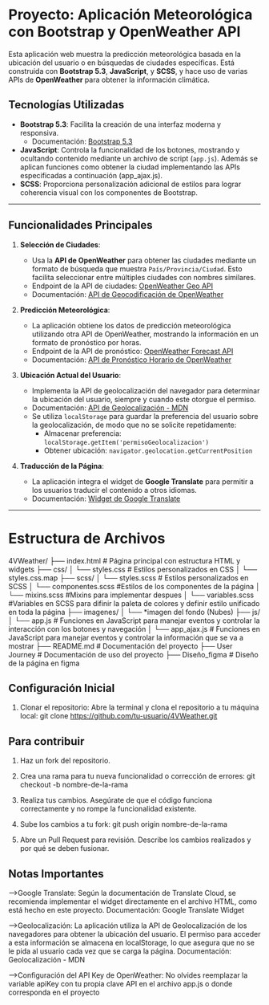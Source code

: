 # Proyecto: Aplicación Meteorológica con Bootstrap y OpenWeather API

Esta aplicación web muestra la predicción meteorológica basada en la ubicación del usuario o en búsquedas de ciudades específicas. Está construida con **Bootstrap 5.3**, **JavaScript**, y **SCSS**, y hace uso de varias APIs de **OpenWeather** para obtener la información climática.

## Tecnologías Utilizadas

- **Bootstrap 5.3**: Facilita la creación de una interfaz moderna y responsiva.
  - Documentación: [Bootstrap 5.3](https://getbootstrap.com/docs/5.3/getting-started/introduction/)
- **JavaScript**: Controla la funcionalidad de los botones, mostrando y ocultando contenido mediante un archivo de script (`app.js`). Además se aplican funciones como obtener la ciudad implementando las APIs especificadas a continuación (app_ajax.js). 
- **SCSS**: Proporciona personalización adicional de estilos para lograr coherencia visual con los componentes de Bootstrap.

---

## Funcionalidades Principales

1. **Selección de Ciudades**:
   - Usa la **API de OpenWeather** para obtener las ciudades mediante un formato de búsqueda que muestra `País/Provincia/Ciudad`. Esto facilita seleccionar entre múltiples ciudades con nombres similares.
   - Endpoint de la API de ciudades: [OpenWeather Geo API](https://api.openweathermap.org/geo/1.0/direct?q=${ciudad}&limit=5&appid=${apiKey})
   - Documentación: [API de Geocodificación de OpenWeather](https://openweathermap.org/api/weathermaps)

2. **Predicción Meteorológica**:
   - La aplicación obtiene los datos de predicción meteorológica utilizando otra API de OpenWeather, mostrando la información en un formato de pronóstico por horas.
   - Endpoint de la API de pronóstico: [OpenWeather Forecast API](https://api.openweathermap.org/data/2.5/forecast?lat=${lat}&lon=${lon}&appid=${apiKey})
   - Documentación: [API de Pronóstico Horario de OpenWeather](https://openweathermap.org/api/hourly-forecast)

3. **Ubicación Actual del Usuario**:
   - Implementa la API de geolocalización del navegador para determinar la ubicación del usuario, siempre y cuando este otorgue el permiso.
   - Documentación: [API de Geolocalización - MDN](https://developer.mozilla.org/es/docs/Web/API/Geolocation_API)
   - Se utiliza `localStorage` para guardar la preferencia del usuario sobre la geolocalización, de modo que no se solicite repetidamente:
     - Almacenar preferencia: `localStorage.getItem('permisoGeolocalizacion')`
     - Obtener ubicación: `navigator.geolocation.getCurrentPosition`

4. **Traducción de la Página**:
   - La aplicación integra el widget de **Google Translate** para permitir a los usuarios traducir el contenido a otros idiomas.
   - Documentación: [Widget de Google Translate](https://cloud.google.com/architecture?hl=es-419)

---

# Estructura de Archivos

4VWeather/
├── index.html         # Página principal con estructura HTML y widgets
├── css/
│   └── styles.css   # Estilos personalizados en CSS
│   └── styles.css.map
├── scss/
│   └── styles.scss   # Estilos personalizados en SCSS
│   └── componentes.scss      #Estilos de los componentes de la página
│   └── mixins.scss      #Mixins para implementar despues
│   └── variables.scss      #Variables en SCSS para difinir la paleta de colores y definir estilo unificado en toda la página
├── imagenes/
│   └── *imagen del fondo (Nubes)
├── js/
│   └── app.js         # Funciones en JavaScript para manejar eventos y controlar la interacción con los botones y navegación
│   └── app_ajax.js         # Funciones en JavaScript para manejar eventos y controlar la información que se va a mostrar
├── README.md          # Documentación del proyecto
├── User Journey          # Documentación de uso del proyecto
├── Diseño_figma          # Diseño de la página en figma


## Configuración Inicial
1. Clonar el repositorio: Abre la terminal y clona el repositorio a tu máquina local:
   git clone https://github.com/tu-usuario/4VWeather.git
## Para contribuir

1. Haz un fork del repositorio.

2. Crea una rama para tu nueva funcionalidad o corrección de errores:
      git checkout -b nombre-de-la-rama
   
3. Realiza tus cambios. Asegúrate de que el código funciona correctamente y no rompe la funcionalidad existente.

4. Sube los cambios a tu fork:
      git push origin nombre-de-la-rama

5. Abre un Pull Request para revisión. Describe los cambios realizados y por qué se deben fusionar.

## Notas Importantes
-->Google Translate: Según la documentación de Translate Cloud, se recomienda implementar el widget directamente en el archivo HTML, como está hecho en este proyecto.
                  Documentación: Google Translate Widget

-->Geolocalización: La aplicación utiliza la API de Geolocalización de los navegadores para obtener la ubicación del usuario. El permiso para acceder a esta información se almacena en localStorage, lo que asegura que no se le pida al usuario cada vez que se carga la página.
                  Documentación: Geolocalización - MDN
                  
-->Configuración del API Key de OpenWeather: No olvides reemplazar la variable apiKey con tu propia clave API en el archivo app.js o donde corresponda en el proyecto

